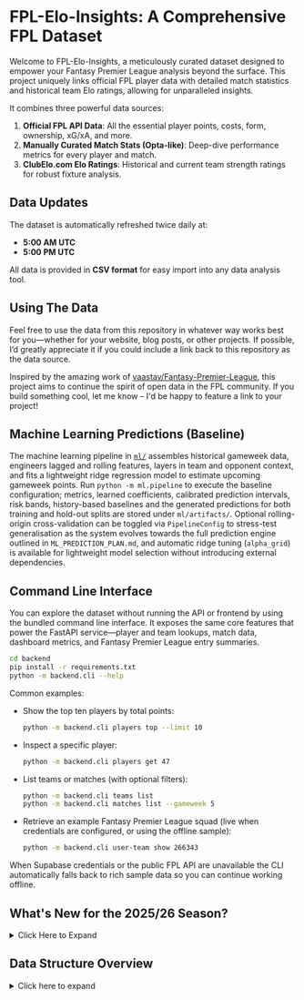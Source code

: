 # FPL-Elo-Insights: A Comprehensive FPL Dataset

Welcome to FPL-Elo-Insights, a meticulously curated dataset designed to empower your Fantasy Premier League analysis beyond the surface. This project uniquely links official FPL player data with detailed match statistics and historical team Elo ratings, allowing for unparalleled insights.

It combines three powerful data sources:
1.  **Official FPL API Data**: All the essential player points, costs, form, ownership, xG/xA, and more.
2.  **Manually Curated Match Stats (Opta-like)**: Deep-dive performance metrics for every player and match.
3.  **ClubElo.com Elo Ratings**: Historical and current team strength ratings for robust fixture analysis.

## Data Updates

The dataset is automatically refreshed twice daily at:
- **5:00 AM UTC**
- **5:00 PM UTC**

All data is provided in **CSV format** for easy import into any data analysis tool.

## Using The Data
Feel free to use the data from this repository in whatever way works best for you—whether for your website, blog posts, or other projects. If possible, I’d greatly appreciate it if you could include a link back to this repository as the data source.

Inspired by the amazing work of [vaastav/Fantasy-Premier-League](https://github.com/vaastav/Fantasy-Premier-League), this project aims to continue the spirit of open data in the FPL community. If you build something cool, let me know – I'd be happy to feature a link to your project!
</details>

## Machine Learning Predictions (Baseline)

The machine learning pipeline in [`ml/`](ml/README.md) assembles historical gameweek data, engineers lagged and rolling features, layers in team and opponent context, and fits a lightweight ridge regression model to estimate upcoming gameweek points. Run `python -m ml.pipeline` to execute the baseline configuration; metrics, learned coefficients, calibrated prediction intervals, risk bands, history-based baselines and the generated predictions for both training and hold-out splits are stored under `ml/artifacts/`. Optional rolling-origin cross-validation can be toggled via `PipelineConfig` to stress-test generalisation as the system evolves towards the full prediction engine outlined in `ML_PREDICTION_PLAN.md`, and automatic ridge tuning (`alpha_grid`) is available for lightweight model selection without introducing external dependencies.

## Command Line Interface

You can explore the dataset without running the API or frontend by using the bundled command line interface. It exposes the same core features that power the FastAPI service—player and team lookups, match data, dashboard metrics, and Fantasy Premier League entry summaries.

```bash
cd backend
pip install -r requirements.txt
python -m backend.cli --help
```

Common examples:

- Show the top ten players by total points:
  ```bash
  python -m backend.cli players top --limit 10
  ```
- Inspect a specific player:
  ```bash
  python -m backend.cli players get 47
  ```
- List teams or matches (with optional filters):
  ```bash
  python -m backend.cli teams list
  python -m backend.cli matches list --gameweek 5
  ```
- Retrieve an example Fantasy Premier League squad (live when credentials are configured, or using the offline sample):
  ```bash
  python -m backend.cli user-team show 266343
  ```

When Supabase credentials or the public FPL API are unavailable the CLI automatically falls back to rich sample data so you can continue working offline.

## What's New for the 2025/26 Season?

<details>
<summary>Click Here to Expand</summary>

## player_gameweek_stats 
This table is auto-generated to provide discrete, analysis-ready stats for a single gameweek. It solves the problem of cumulative data in the playerstats table.
For example, the goals_scored column in this file shows the goals a player scored only in that gameweek, not their season total. It is the recommended source for analyzing week-by-week player performance.
It contains three types of data:
Calculated Performance Stats: Columns like goals_scored, assists, bonus, bps, minutes, etc., are calculated by subtracting the previous gameweek's total from the current one.
Gameweek-Specific Stats: Columns like event_points are taken directly as they already represent the single gameweek.
Snapshot Stats: Columns like now_cost, selected_by_percent, and form represent the player's status at the deadline of that gameweek.
This file uses the same column structure as playerstats for consistency.
Links:
id links to the player_id in the players table.

This season, FPL-Elo-Insights is taking a massive leap forward, pushing beyond what inspired this project to deliver an even richer analytical experience.

### 🏆 Expanded Tournament Coverage Synced to FPL Players
This is the big one! The dataset now includes data from all major competitions, including **pre-season friendlies (which are spotty at best), domestic cups (FA Cup, League Cup), and all European competitions (Champions League, Europa League, Conference League).**

Crucially, this vast new data is directly linked to your FPL player IDs, allowing you to seamlessly track how players perform across all competitions and see how it might impact their FPL potential. No more guessing how pre-season form or European fatigue could influence your picks!

### 🛡️ Enhanced Defensive & Midfield Metrics (CBIT)
Following the new FPL rules that reward defensive contributions, I've integrated **Clearances, Blocks, Interceptions, and Tackles (CBIT)** for every player in every match. This means you can now:
*   Identify defensive gems who might rack up points under the new FPL rules.
*   Analyze how effectively players contribute defensively beyond just clean sheets.
*   Spot differentials in midfield and defense who excel in these often-overlooked areas.

### 📂 New & Improved Data Structure
The data is now organized into a more intuitive structure to make analysis easier than ever. You can access data sliced in different ways depending on your needs.

</details>

## Data Structure Overview
<details>
<summary>Click here to expand</summary>

The data for each season is organized within a dedicated directory, such as `data/2025-2026/`. The structure is designed to provide both high-level summaries and granular, point-in-time snapshots.

### 1. Master Files (Season-Level Data)

These files are located at the root of the season's directory (e.g., `data/2025-2026/`) and contain the most current, aggregated data for the entire season.

*   **Location**: `/data/{season}/`
*   **Description**: The primary, always-up-to-date data files.
*   **Files**:
    *   `players.csv`: A comprehensive list of all players for the season.
    *   `teams.csv`: Details for all teams participating in the season.
    *   `playerstats.csv`: Aggregated season-total statistics for every player.
    *   `gameweek_summaries.csv`: A summary of key events and data for each gameweek.

### 2. By Gameweek (Gameweek-Specific Snapshots)

This directory contains snapshots of the data as it appeared at the end of each specific gameweek. This is useful for historical analysis or replaying a specific point in the season.

*   **Location**: `/data/{season}/By Gameweek/GW{x}/`
*   **Description**: A complete data snapshot for a given gameweek (`GW`).
*   **Files**:
    *   `fixtures.csv`: All scheduled fixtures relevant to that gameweek.
    *   `matches.csv`: Detailed results and data for all matches played up to that gameweek.
    *   `players.csv`: The state of the players list at the end of the gameweek.
    *   `teams.csv`: The state of the teams list at the end of the gameweek.
    *   `playerstats.csv`: Cumulative player statistics up to that gameweek.
    *   `playermatchstats.csv`: Individual player performance for each match within that gameweek.
    *   `player_gameweek_stats.csv`: A summary of each player's performance specifically for that gameweek.

### 3. By Tournament (Tournament-Specific Data)

This section isolates the data for each individual tournament, providing a self-contained view of all relevant matches, players, and stats for that competition.

*   **Location**: `/data/{season}/By Tournament/{tournament_name}/GW{x}/`
*   **Description**: Data filtered to include only information relevant to a specific tournament (e.g., `Premier League`, `EFL Cup`). The data is further organized by the gameweek in which the tournament's matches occurred.
*   **Files**: The file structure within each tournament's gameweek folder is identical to the main "By Gameweek" snapshots, but it only contains data related to that specific tournament.

## Data Tables Explained

<details>
<summary>Click Here to Expand</summary>

### `matches`

This table contains comprehensive match-level data for all **finished** games.

*   `gameweek`: The gameweek of the match.
*   `kickoff_time`: The date and time of the match kickoff.
*   `home_team`, `away_team`: IDs of the home and away teams (referencing the `teams` table).
*   `home_team_elo`, `away_team_elo`: Elo ratings of the home and away teams at the time of the match.
*   `home_score`, `away_score`: The final score of the match.
*   `finished`: Boolean indicating whether the match has finished.
*   `match_id`: A unique identifier for each match.
*   `home_possession`, `away_possession`: Percentage of possession for each team.
*   `home_expected_goals_xg`, `away_expected_goals_xg`: Expected goals for each team.
*   `home_total_shots`, `away_total_shots`: Total shots taken by each team.
*   `home_shots_on_target`, `away_shots_on_target`: Shots on target for each team.
*   `home_big_chances`, `away_big_chances`: Big chances created by each team.
*   `home_big_chances_missed`, `away_big_chances_missed`: Big chances missed by each team.
*   `home_accurate_passes`, `away_accurate_passes`: Number of accurate passes for each team.
*   `home_accurate_passes_pct`, `away_accurate_passes_pct`: Percentage of accurate passes for each team.
*   `home_fouls_committed`, `away_fouls_committed`: Fouls committed by each team.
*   `home_corners`, `away_corners`: Corners won by each team.
*   `home_xg_open_play`, `away_xg_open_play`: Expected goals from open play for each team.
*   `home_xg_set_play`, `away_xg_set_play`: Expected goals from set plays for each team.
*   `home_non_penalty_xg`, `away_non_penalty_xg`: Non-penalty expected goals for each team.
*   `home_xg_on_target_xgot`, `away_xg_on_target_xgot`: Expected goals on target for each team.
*   `home_shots_off_target`, `away_shots_off_target`: Shots off target for each team.
*   `home_blocked_shots`, `away_blocked_shots`: Blocked shots for each team.
*   `home_hit_woodwork`, `away_hit_woodwork`: Times each team hit the woodwork.
*   `home_shots_inside_box`, `away_shots_inside_box`: Shots taken inside the box by each team.
*   `home_shots_outside_box`, `away_shots_outside_box`: Shots taken outside the box by each team.
*   `home_passes`, `away_passes`: Total passes made by each team.
*   `home_own_half`, `away_own_half`: Passes made in each team's own half.
*   `home_opposition_half`, `away_opposition_half`: Passes made in the opposition's half for each team.
*   `home_accurate_long_balls`, `away_accurate_long_balls`: Accurate long balls made by each team.
*   `home_accurate_long_balls_pct`, `away_accurate_long_balls_pct`: Percentage of accurate long balls for each team.
*   `home_accurate_crosses`, `away_accurate_crosses`: Accurate crosses made by each team.
*   `home_accurate_crosses_pct`, `away_accurate_crosses_pct`: Percentage of accurate crosses for each team.
*   `home_throws`, `away_throws`: Throw-ins taken by each team.
*   `home_touches_in_opposition_box`, `away_touches_in_opposition_box`: Touches in the opposition box for each team.
*   `home_offsides`, `away_offsides`: Offsides for each team.
*   `home_yellow_cards`, `away_yellow_cards`: Yellow cards for each team.
*   `home_red_cards`, `away_red_cards`: Red cards for each team.
*   `home_tackles_won`, `away_tackles_won`: Tackles won by each team.
*   `home_tackles_won_pct`, `away_tackles_won_pct`: Percentage of tackles won by each team.
*   `home_interceptions`, `away_interceptions`: Interceptions made by each team.
*   `home_blocks`, `away_blocks`: Blocks made by each team.
*   `home_clearances`, `away_clearances`: Clearances made by each team.
*   `home_keeper_saves`, `away_keeper_saves`: Saves made by each team's goalkeeper.
*   `home_duels_won`, `away_duels_won`: Duels won by each team.
*   `home_ground_duels_won`, `away_ground_duels_won`: Ground duels won by each team.
*   `home_ground_duels_won_pct`, `away_ground_duels_won_pct`: Percentage of ground duels won by each team.
*   `home_aerial_duels_won`, `away_aerial_duels_won`: Aerial duels won by each team.
*   `home_aerial_duels_won_pct`, `away_aerial_duels_won_pct`: Percentage of aerial duels won by each team.
*   `home_successful_dribbles`, `away_successful_dribbles`: Successful dribbles made by each team.
*   `home_successful_dribbles_pct`, `away_successful_dribbles_pct`: Percentage of successful dribbles for each team.
*   `stats_processed`: Boolean indicating whether the match statistics have been processed.
*   `player_stats_processed`: Boolean indicating whether the player statistics for the match have been processed.

**Links:**
*   `home_team` and `away_team` link to the `id` column in the `teams` table.
*   `match_id` links to the `match_id` column in the `playermatchstats` table.

---

### `fixtures`

This table contains data for **upcoming** games. It follows the exact same structure as the `matches` table, but the statistical columns (like scores, possession, xG, etc.) will be empty until the match is played and the data is processed.

---

### `playermatchstats` 

This table provides detailed player-level statistics for each match, now including enhanced defensive and contextual metrics.

*   `player_id`: The ID of the player (referencing the `players` table).
*   `match_id`: The ID of the match (referencing the `matches` table).
*   `start_min`: The minute the player entered the pitch (0 for starters).
*   `finish_min`: The minute the player left the pitch (or the final minute of the match if they played the full game).
*   `minutes_played`: Minutes played by the player in the match.
*   `goals`: Goals scored by the player.
*   `assists`: Assists by the player.
*   `penalties_scored`: Number of penalties scored by the player.
*   `penalties_missed`: Number of penalties missed by the player.
*   `total_shots`: Total shots taken by the player.
*   `xg`: Expected goals for the player.
*   `xa`: Expected assists for the player.
*   `xgot`: Expected goals on target for the player.
*   `shots_on_target`: Shots on target by the player.
*   `successful_dribbles`: Successful dribbles by the player.
*   `successful_dribbles_percent`: Percentage of successful dribbles by the player.
*   `big_chances_missed`: Big chances missed by the player.
*   `touches`: Total touches by the player.
*   `touches_opposition_box`: Touches in the opposition box by the player.
*   `accurate_passes`: Accurate passes made by the player.
*   `accurate_passes_percent`: Percentage of accurate passes by the player.
*   `chances_created`: Chances created by the player.
*   `final_third_passes`: Passes into the final third by the player.
*   `accurate_crosses`: Accurate crosses by the player.
*   `accurate_crosses_percent`: Percentage of accurate crosses by the player.
*   `accurate_long_balls`: Accurate long balls by the player.
*   `accurate_long_balls_percent`: Percentage of accurate long balls by the player.
*   `tackles`: Total number of tackles attempted by the player.
*   `tackles_won`: Tackles won by the player.
*   `tackles_won_percent`: Percentage of tackles won by the player.
*   `interceptions`: Interceptions by the player.
*   `recoveries`: Ball recoveries by the player.
*   `blocks`: Blocks by the player.
*   `clearances`: Clearances by the player.
*   `headed_clearances`: Headed clearances by the player.
*   `dribbled_past`: Times the player was dribbled past.
*   `duels_won`: Duels won by the player.
*   `duels_lost`: Duels lost by the player.
*   `ground_duels_won`: Ground duels won by the player.
*   `ground_duels_won_percent`: Percentage of ground duels won by the player.
*   `aerial_duels_won`: Aerial duels won by the player.
*   `aerial_duels_won_percent`: Percentage of aerial duels won by the player.
*   `was_fouled`: Times the player was fouled.
*   `fouls_committed`: Fouls committed by the player.
*   `offsides`: Number of times the player was caught offside.
*   `saves`: Saves made by the player (typically for goalkeepers).
*   `goals_conceded`: Goals conceded by the player's team (for all positions).
*   `team_goals_conceded`: Total goals conceded by the player's team only while the player was on the pitch.
*   `xgot_faced`: Expected goals on target faced by the player (typically for goalkeepers).
*   `goals_prevented`: Goals prevented by the player (typically for goalkeepers).
*   `sweeper_actions`: Sweeper actions performed by the player (typically for goalkeepers).
*   `high_claim`: Number of high claims by a goalkeeper.
*   `gk_accurate_passes`: Accurate passes made by the goalkeeper.
*   `gk_accurate_long_balls`: Accurate long balls made by the goalkeeper.

**Links:**
*   `player_id` links to the `player_id` column in the `players` table.
*   `match_id` links to the `match_id` column in the `matches` table.

---

### `players`

This table contains basic information about each player from the FPL API.

*   `player_code`: The unique code for the player in the FPL API.
*   `player_id`: A unique identifier for each player within this dataset.
*   `first_name`: The player's first name.
*   `second_name`: The player's second name.
*   `web_name`: The player's name as it appears on the FPL website.
*   `team_code`: The FPL code for the player's team.
*   `position`: The player's position (GKP, DEF, MID, FWD).

**Links:**
*   `player_id` links to the `player_id` column in the `playermatchstats` and `playerstats` tables.

---

### `playerstats` This is the equivalent of FPL API Data

This table stores a wide range of FPL player statistics, updated per gameweek.

*   `id`: The ID of the player (referencing `player_id` in the `players` table).
*   `first_name`, `second_name`, `web_name`: The player's names.
*   `status`: The player's availability status (e.g., 'a' for available, 'i' for injured).
*   `news`: Injury or suspension information.
*   `news_added`: Timestamp for when the news was added.
*   `chance_of_playing_next_round`: The player's chance of playing in the next round (%).
*   `chance_of_playing_this_round`: The player's chance of playing in the current round (%).
*   `now_cost`: The player's current cost in the FPL game.
*   `now_cost_rank`, `now_cost_rank_type`: The player's cost rank overall and by position.
*   `cost_change_event`, `cost_change_event_fall`: Price change in the current gameweek.
*   `cost_change_start`, `cost_change_start_fall`: Price change since the start of the season.
*   `selected_by_percent`: The percentage of FPL managers who have selected the player.
*   `selected_rank`, `selected_rank_type`: The player's rank based on selection percentage overall and by position.
*   `total_points`: The player's total FPL points for the season.
*   `event_points`: The player's FPL points for the current gameweek.
*   `points_per_game`: The player's average FPL points per game.
*   `points_per_game_rank`, `points_per_game_rank_type`: The player's rank based on average points per game overall and by position.
*   `minutes`: Total minutes played in the season.
*   `goals_scored`: Total goals scored.
*   `assists`: Total assists.
*   `clean_sheets`: Total clean sheets.
*   `goals_conceded`: Total goals conceded.
*   `own_goals`: Total own goals.
*   `penalties_saved`: Total penalties saved.
*   `penalties_missed`: Total penalties missed.
*   `yellow_cards`: Total yellow cards.
*   `red_cards`: Total red cards.
*   `saves`: Total saves.
*   `starts`: Total matches started.
*   `bonus`: Total bonus points.
*   `bps`: Total Bonus Points System score.
*   `form`: The player's recent form score.
*   `form_rank`, `form_rank_type`: The player's form rank overall and by position.
*   `value_form`: A measure of the player's value based on recent form and cost.
*   `value_season`: A measure of the player's value based on season performance and cost.
*   `dreamteam_count`: The number of times the player has been in the FPL Dream Team.
*   `transfers_in`, `transfers_in_event`: Total and gameweek transfers in.
*   `transfers_out`, `transfers_out_event`: Total and gameweek transfers out.
*   `ep_next`, `ep_this`: Expected points for the next and current gameweek.
*   `expected_goals`, `expected_assists`, `expected_goal_involvements`, `expected_goals_conceded`: Expected performance metrics for the season.
*   `expected_goals_per_90`, `expected_assists_per_90`, `expected_goal_involvements_per_90`, `expected_goals_conceded_per_90`: The same metrics, but normalized per 90 minutes.
*   `influence`, `creativity`, `threat`, `ict_index`: FPL's proprietary metrics for player performance.
*   `influence_rank`, `influence_rank_type`, `creativity_rank`, `creativity_rank_type`, `threat_rank`, `threat_rank_type`, `ict_index_rank`, `ict_index_rank_type`: Ranks for the ICT metrics.
*   `corners_and_indirect_freekicks_order`, `direct_freekicks_order`, `penalties_order`: Player's rank for taking set pieces.
*   `corners_and_indirect_freekicks_text`, `direct_freekicks_text`, `penalties_text`: Descriptive text about set-piece duties.
*   `defensive_contribution`, `defensive_contribution_per_90`: Defensive action metrics.
*   `saves_per_90`, `clean_sheets_per_90`, `goals_conceded_per_90`, `starts_per_90`: Performance metrics normalized per 90 minutes.
*   `gw`: The gameweek these stats apply to.

**Links:**
*   `id` links to the `player_id` in the `players` table.

---

### `gameweeks` (This wont show up untill GW 2)

This table stores a snapshot of data for every gameweek in the season, sourced from the FPL API.

*   `id`: The gameweek number (1-38).
*   `name`: The name of the gameweek (e.g., "Gameweek 1").
*   `deadline_time`: The official FPL deadline for the gameweek.
*   `deadline_time_epoch`: The deadline time in Unix epoch format.
*   `deadline_time_game_offset`: Game deadline time offset in hours.
*   `average_entry_score`: The average FPL score for all managers in that gameweek.
*   `highest_score`: The highest score achieved by any manager in that gameweek.
*   `finished`: Boolean indicating if the gameweek has finished.
*   `is_previous`, `is_current`, `is_next`: Booleans indicating the status of the gameweek relative to the current time.
*   `chip_plays`: A JSON object detailing the number of times each chip (e.g., wildcard, freehit) was played.
*   `most_selected`: The player ID of the most selected player for that gameweek.
*   `most_transferred_in`: The player ID of the most transferred-in player.
*   `most_captained`: The player ID of the most captained player.
*   `most_vice_captained`: The player ID of the most vice-captained player.
*   `top_element`: The player ID of the top-scoring player of the gameweek.
*   `top_element_info`: A JSON object with the points and ID of the top player.
*   `transfers_made`: The total number of transfers made in that gameweek.
*   `cup_leagues_created`: Boolean indicating if cup leagues were created.
*   `h2h_ko_matches_created`: Boolean indicating if head-to-head knockout matches were created.

**Links:**
*   Player-related columns like `most_selected` link to the `id` in the `playerstats` table.

---

### `teams`

This table contains information about each team from the FPL API.

*   `code`: The team's unique code in the FPL API.
*   `id`: A unique identifier for each team within this dataset.
*   `name`: The full name of the team.
*   `short_name`: The short name (abbreviation) of the team.
*   `strength`: Overall team strength (FPL rating).
*   `strength_overall_home`, `strength_overall_away`: Overall team strength at home vs. away.
*   `strength_attack_home`, `strength_attack_away`: Attacking strength at home vs. away.
*   `strength_defence_home`, `strength_defence_away`: Defensive strength at home vs. away.
*   `pulse_id`: The team's ID on Pulse Live (a sports data provider).
*   `elo`: The team's Elo rating from ClubElo.com.

**Links:**
*   `id` links to `home_team` and `away_team` in the `matches` and `fixtures` tables.


</details>

## Analytical Convenience Dataset (merged_gw.csv)

A build script now produces a unified per player per gameweek file combining discrete deltas, match context, and Elo ratings.

Quick usage:
1. Run the export pipeline (updates snapshots & discrete stats):
    `python scripts/export_data.py`
2. Build merged analytical table:
    `python scripts/build_merged_gw.py`
3. Output: `data/<season>/merged_gw.csv`

Includes columns: player identifiers, position, gameweek, team/opponent IDs, `is_home`, Elo values, result (W/D/L), plus all per-GW delta + snapshot fields from `player_gameweek_stats.csv`.

Detailed SPSS / modeling notes: see `docs/SPSS_Research_Notes.md`.
